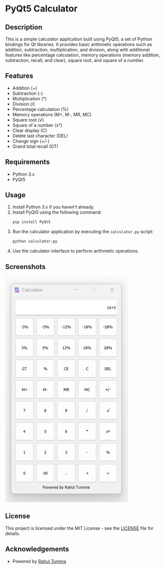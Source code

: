 
# PyQt5 Calculator

## Description
This is a simple calculator application built using PyQt5, a set of Python bindings for Qt libraries. It provides basic arithmetic operations such as addition, subtraction, multiplication, and division, along with additional features like percentage calculation, memory operations (memory addition, subtraction, recall, and clear), square root, and square of a number.

## Features
- Addition (+)
- Subtraction (-)
- Multiplication (*)
- Division (/)
- Percentage calculation (%)
- Memory operations (M+, M-, MR, MC)
- Square root (√)
- Square of a number (x²)
- Clear display (C)
- Delete last character (DEL)
- Change sign (+/-)
- Grand total recall (GT)

## Requirements
- Python 3.x
- PyQt5

## Usage
1. Install Python 3.x if you haven't already.
2. Install PyQt5 using the following command:
   ```bash
   pip install PyQt5
   ```
3. Run the calculator application by executing the `calculator.py` script:
   ```bash
   python calculator.py
   ```
4. Use the calculator interface to perform arithmetic operations.

## Screenshots
![Calculator Screenshot](sample.png)

## License
This project is licensed under the MIT License - see the [LICENSE](LICENSE) file for details.

## Acknowledgements
- Powered by [Rahul Tumma](https://github.com/rahul-tumma)
